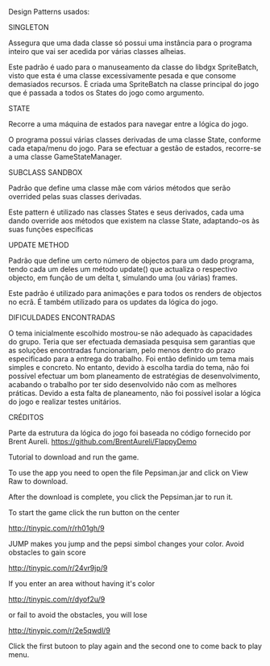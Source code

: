 Design Patterns usados:

SINGLETON

Assegura que uma dada classe só possui uma instância para o programa inteiro que vai ser acedida
por várias classes alheias.

Este padrão é uado para o manuseamento da classe do libdgx SpriteBatch, visto que esta é uma classe
excessivamente pesada e que consome demasiados recursos. È criada uma SpriteBatch na classe principal do
jogo que é passada a todos os States do jogo como argumento.


STATE

Recorre a uma máquina de estados para navegar entre a lógica do jogo.

O programa possui várias classes derivadas de uma classe State, conforme cada etapa/menu do jogo. Para se efectuar a gestão
de estados, recorre-se a uma classe GameStateManager.


SUBCLASS SANDBOX

Padrão que define uma classe mãe com vários métodos que serão overrided
pelas suas classes derivadas.

Este pattern é utilizado nas classes States e seus derivados, cada uma dando override
aos métodos que existem na classe State, adaptando-os às suas funções específicas


UPDATE METHOD

Padrão que define um certo número de objectos para um dado programa, tendo cada um deles um método update() que 
actualiza o respectivo objecto, em função de um delta t, simulando uma (ou várias) frames.

Este padrão é utilizado para animações e para todos os renders de objectos no ecrã. É também utilizado para
os updates da lógica do jogo.




DIFICULDADES ENCONTRADAS



O tema inicialmente escolhido mostrou-se não adequado às capacidades do grupo. Teria que ser efectuada demasiada pesquisa
sem garantias que as soluções encontradas funcionariam, pelo menos dentro do prazo especificado para a entrega do trabalho.
Foi então definido um tema mais simples e concreto. No entanto, devido à escolha tardia do tema, não foi possível efectuar um bom planeamento de estratégias
de desenvolvimento, acabando o trabalho por ter sido desenvolvido não com as melhores práticas.
Devido a esta falta de planeamento, não foi possível isolar a lógica do jogo e realizar testes unitários.


CRÉDITOS

Parte da estrutura da lógica do jogo foi baseada no código fornecido por Brent Aureli.
https://github.com/BrentAureli/FlappyDemo







Tutorial to download and run the game.


To use the app you need to open the file Pepsiman.jar and click on View Raw to download.

After the download is complete, you click the Pepsiman.jar to run it.

To start the game click the run button on the center

http://tinypic.com/r/rh01gh/9

JUMP makes you jump and the pepsi simbol changes your color.
Avoid obstacles to gain score

http://tinypic.com/r/24vr9jp/9

If you enter an area without having it's color

http://tinypic.com/r/dyof2u/9

or fail to avoid the obstacles, you will lose

http://tinypic.com/r/2e5qwdl/9

Click the first butoon to play again and the second one to come back to play menu.
